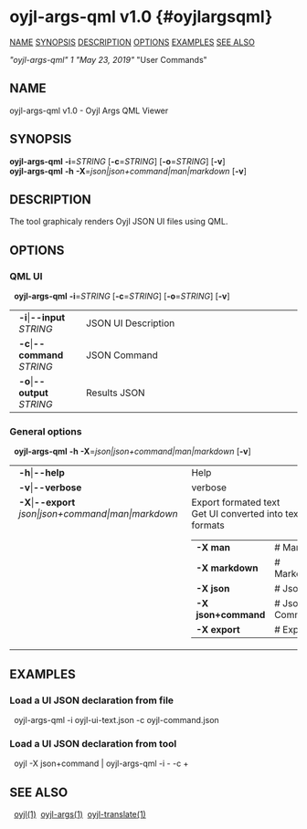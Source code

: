 # oyjl\-args\-qml v1.0 {#oyjlargsqml}
[NAME](#name) [SYNOPSIS](#synopsis) [DESCRIPTION](#description) [OPTIONS](#options) [EXAMPLES](#examples) [SEE ALSO](#seealso) 

*"oyjl\-args\-qml"* *1* *"May 23, 2019"* "User Commands"

<a name="name"></a>
## NAME
oyjl\-args\-qml v1.0 \- Oyjl Args QML Viewer

<a name="synopsis"></a>
## SYNOPSIS
**oyjl\-args\-qml** <strong>\-i</strong>=<em>STRING</em> [<strong>\-c</strong>=<em>STRING</em>] [<strong>\-o</strong>=<em>STRING</em>] [<strong>\-v</strong>]
<br />
**oyjl\-args\-qml** <strong>\-h</strong> <strong>\-X</strong>=<em>json|json+command|man|markdown</em> [<strong>\-v</strong>]

<a name="description"></a>
## DESCRIPTION
The tool graphicaly renders Oyjl JSON UI files using QML.

<a name="options"></a>
## OPTIONS
### QML UI
&nbsp;&nbsp;**oyjl\-args\-qml** <strong>\-i</strong>=<em>STRING</em> [<strong>\-c</strong>=<em>STRING</em>] [<strong>\-o</strong>=<em>STRING</em>] [<strong>\-v</strong>]

<table style='width:100%'>
 <tr><td style='padding\-left:1em;padding-right:1em;vertical-align:top;width:25%'><strong>-i</strong>|<strong>--input</strong> <em>STRING</em></td> <td>JSON UI Description </tr>
 <tr><td style='padding-left:1em;padding-right:1em;vertical-align:top;width:25%'><strong>-c</strong>|<strong>--command</strong> <em>STRING</em></td> <td>JSON Command </tr>
 <tr><td style='padding-left:1em;padding-right:1em;vertical-align:top;width:25%'><strong>-o</strong>|<strong>--output</strong> <em>STRING</em></td> <td>Results JSON </tr>
</table>

### General options
&nbsp;&nbsp;**oyjl-args\-qml** <strong>\-h</strong> <strong>\-X</strong>=<em>json|json+command|man|markdown</em> [<strong>\-v</strong>]

<table style='width:100%'>
 <tr><td style='padding\-left:1em;padding-right:1em;vertical-align:top;width:25%'><strong>-h</strong>|<strong>--help</strong></td> <td>Help</td> </tr>
 <tr><td style='padding-left:1em;padding-right:1em;vertical-align:top;width:25%'><strong>-v</strong>|<strong>--verbose</strong></td> <td>verbose</td> </tr>
 <tr><td style='padding-left:1em;padding-right:1em;vertical-align:top;width:25%'><strong>-X</strong>|<strong>--export</strong> <em>json|json+command|man|markdown</em></td> <td>Export formated text<br />Get UI converted into text formats
  <table>
   <tr><td style='padding-left:0.5em'><strong>-X man</strong></td><td># Man</td></tr>
   <tr><td style='padding-left:0.5em'><strong>-X markdown</strong></td><td># Markdown</td></tr>
   <tr><td style='padding-left:0.5em'><strong>-X json</strong></td><td># Json</td></tr>
   <tr><td style='padding-left:0.5em'><strong>-X json+command</strong></td><td># Json + Command</td></tr>
   <tr><td style='padding-left:0.5em'><strong>-X export</strong></td><td># Export</td></tr>
  </table>
  </td>
 </tr>
</table>


<a name="examples"></a>
## EXAMPLES
### Load a UI JSON declaration from file
&nbsp;&nbsp;oyjl-args\-qml \-i oyjl\-ui\-text.json \-c oyjl\-command.json
### Load a UI JSON declaration from tool
&nbsp;&nbsp;oyjl \-X json+command | oyjl\-args\-qml \-i \- \-c +

<a name="seealso"></a>
## SEE ALSO
&nbsp;&nbsp;[oyjl](oyjl.html)<a href="oyjl.md">(1)</a>&nbsp;&nbsp;[oyjl\-args](oyjlargs.html)<a href="oyjlargs.md">(1)</a>&nbsp;&nbsp;[oyjl\-translate](oyjltranslate.html)<a href="oyjltranslate.md">(1)</a>


